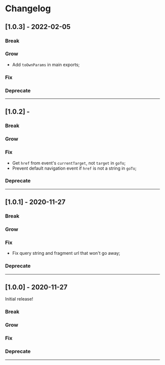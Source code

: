 # Changelog

## [1.0.3] - 2022-02-05

### Break

### Grow

- Add `toOwnParams` in main exports;

### Fix

### Deprecate

---

## [1.0.2] -

### Break

### Grow

### Fix

- Get `href` from event's `currentTarget`, not `target` in `goTo`;
- Prevent default navigation event if `href` is not a string in `goTo`;

### Deprecate

---

## [1.0.1] - 2020-11-27

### Break

### Grow

### Fix

- Fix query string and fragment url that won't go away;

### Deprecate

---

## [1.0.0] - 2020-11-27

Initial release!

### Break

### Grow

### Fix

### Deprecate

---
